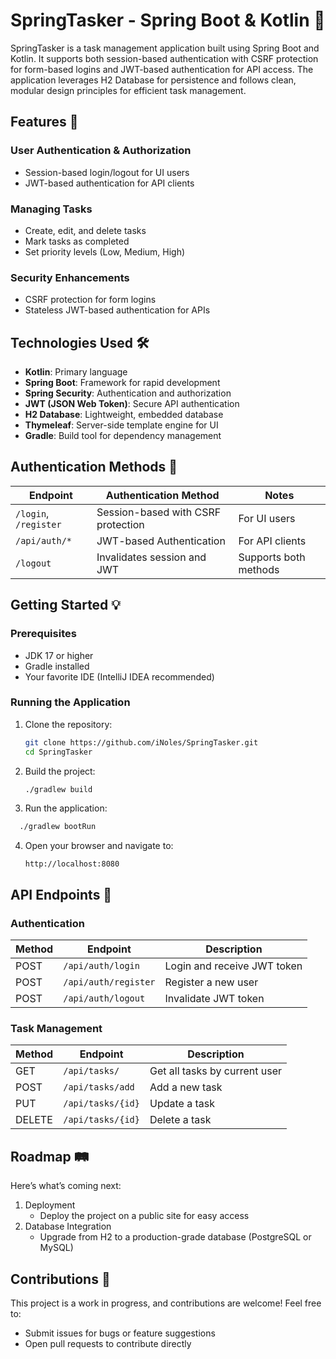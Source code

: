 # SpringTasker - Spring Boot & Kotlin 🚀

SpringTasker is a task management application built using Spring Boot and Kotlin. It supports both session-based authentication with CSRF protection for form-based logins and JWT-based authentication for API access. The application leverages H2 Database for persistence and follows clean, modular design principles for efficient task management.

## Features 🌟

### User Authentication & Authorization
- Session-based login/logout for UI users
- JWT-based authentication for API clients

### Managing Tasks
- Create, edit, and delete tasks
- Mark tasks as completed
- Set priority levels (Low, Medium, High)

### Security Enhancements
- CSRF protection for form logins
- Stateless JWT-based authentication for APIs

## Technologies Used 🛠️

- **Kotlin**: Primary language
- **Spring Boot**: Framework for rapid development
- **Spring Security**: Authentication and authorization
- **JWT (JSON Web Token)**: Secure API authentication
- **H2 Database**: Lightweight, embedded database
- **Thymeleaf**: Server-side template engine for UI
- **Gradle**: Build tool for dependency management

## Authentication Methods 🔐

| Endpoint                | Authentication Method           | Notes                                   |
|-------------------------|--------------------------------|-----------------------------------------|
| `/login`, `/register`   | Session-based with CSRF protection | For UI users                           |
| `/api/auth/*`           | JWT-based Authentication       | For API clients                        |
| `/logout`               | Invalidates session and JWT   | Supports both methods                  |

## Getting Started 💡

### Prerequisites

- JDK 17 or higher
- Gradle installed
- Your favorite IDE (IntelliJ IDEA recommended)

### Running the Application

1. Clone the repository:
   ```bash
   git clone https://github.com/iNoles/SpringTasker.git
   cd SpringTasker
   ```
2. Build the project:
   ```bash
   ./gradlew build
   ```
3. Run the application:

```bash
  ./gradlew bootRun
```

4. Open your browser and navigate to:
   ```arduino
   http://localhost:8080
   ```
## API Endpoints 📡

### Authentication

| Method | Endpoint              | Description               |
|--------|-----------------------|---------------------------|
| POST   | `/api/auth/login`      | Login and receive JWT token |
| POST   | `/api/auth/register`   | Register a new user        |
| POST   | `/api/auth/logout`     | Invalidate JWT token       |

### Task Management

| Method   | Endpoint                   | Description             |
|----------|----------------------------|-------------------------|
| GET      | `/api/tasks/`             | Get all tasks by current user |
| POST     | `/api/tasks/add`          | Add a new task          |
| PUT      | `/api/tasks/{id}`         | Update a task           |
| DELETE   | `/api/tasks/{id}`         | Delete a task           |

## Roadmap 🛤️

Here’s what’s coming next:

1. Deployment
   - Deploy the project on a public site for easy access
2. Database Integration
   - Upgrade from H2 to a production-grade database (PostgreSQL or MySQL)

## Contributions 🤝

This project is a work in progress, and contributions are welcome! Feel free to:

- Submit issues for bugs or feature suggestions
- Open pull requests to contribute directly
